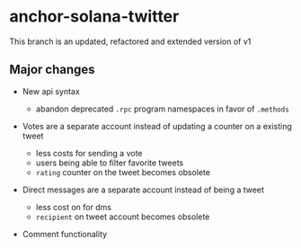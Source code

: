 # anchor-solana-twitter

This branch is an updated, refactored and extended version of v1

## Major changes 

- New api syntax
	- abandon deprecated `.rpc` program namespaces in favor of `.methods`

- Votes are a separate account instead of updating a counter on a existing tweet
	- less costs for sending a vote
	- users being able to filter favorite tweets
	- `rating` counter on the tweet becomes obsolete

- Direct messages are a separate account instead of being a tweet
	- less cost on for dms
	- `recipient` on tweet account becomes obsolete

- Comment functionality
